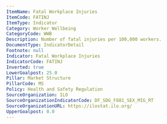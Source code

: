 ```yaml
---
ItemName: Fatal Workplace Injuries
ItemCode: FATINJ
ItemType: Indicator
Category: Worker Wellbeing
CategoryCode: WWB
Description: Number of fatal injuries per 100,000 workers.
DocumentType: IndicatorDetail
Footnote: null
Indicator: Fatal Workplace Injuries
IndicatorCode: FATINJ
Inverted: true
LowerGoalpost: 25.0
Pillar: Market Structure
PillarCode: MS
Policy: Health and Safety Regulation
SourceOrganization: ILO
SourceOrganizationIndicatorCode: DF_SDG_F881_SEX_MIG_RT
SourceOrganizationURL: https://ilostat.ilo.org/
UpperGoalpost: 0.0
---
```


